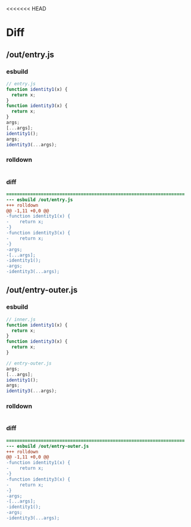 <<<<<<< HEAD
# Diff
## /out/entry.js
### esbuild
```js
// entry.js
function identity1(x) {
  return x;
}
function identity3(x) {
  return x;
}
args;
[...args];
identity1();
args;
identity3(...args);
```
### rolldown
```js

```
### diff
```diff
===================================================================
--- esbuild	/out/entry.js
+++ rolldown	
@@ -1,11 +0,0 @@
-function identity1(x) {
-    return x;
-}
-function identity3(x) {
-    return x;
-}
-args;
-[...args];
-identity1();
-args;
-identity3(...args);

```
## /out/entry-outer.js
### esbuild
```js
// inner.js
function identity1(x) {
  return x;
}
function identity3(x) {
  return x;
}

// entry-outer.js
args;
[...args];
identity1();
args;
identity3(...args);
```
### rolldown
```js

```
### diff
```diff
===================================================================
--- esbuild	/out/entry-outer.js
+++ rolldown	
@@ -1,11 +0,0 @@
-function identity1(x) {
-    return x;
-}
-function identity3(x) {
-    return x;
-}
-args;
-[...args];
-identity1();
-args;
-identity3(...args);

```